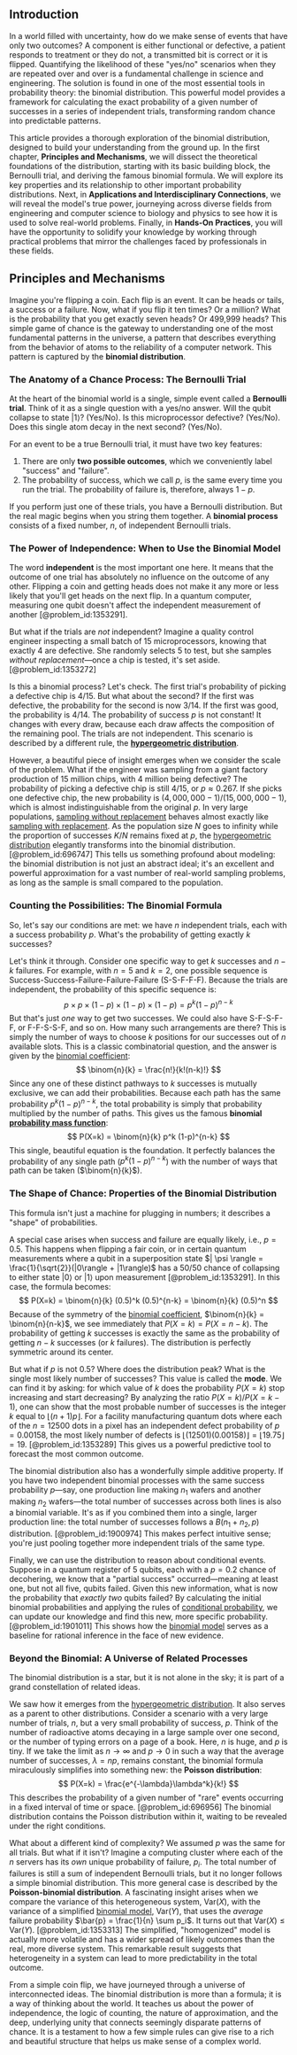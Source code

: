 ## Introduction
In a world filled with uncertainty, how do we make sense of events that have only two outcomes? A component is either functional or defective, a patient responds to treatment or they do not, a transmitted bit is correct or it is flipped. Quantifying the likelihood of these "yes/no" scenarios when they are repeated over and over is a fundamental challenge in science and engineering. The solution is found in one of the most essential tools in probability theory: the binomial distribution. This powerful model provides a framework for calculating the exact probability of a given number of successes in a series of independent trials, transforming random chance into predictable patterns.

This article provides a thorough exploration of the binomial distribution, designed to build your understanding from the ground up. In the first chapter, **Principles and Mechanisms**, we will dissect the theoretical foundations of the distribution, starting with its basic building block, the Bernoulli trial, and deriving the famous binomial formula. We will explore its key properties and its relationship to other important probability distributions. Next, in **Applications and Interdisciplinary Connections**, we will reveal the model's true power, journeying across diverse fields from engineering and computer science to biology and physics to see how it is used to solve real-world problems. Finally, in **Hands-On Practices**, you will have the opportunity to solidify your knowledge by working through practical problems that mirror the challenges faced by professionals in these fields.

## Principles and Mechanisms

Imagine you're flipping a coin. Each flip is an event. It can be heads or tails, a success or a failure. Now, what if you flip it ten times? Or a million? What is the probability that you get exactly seven heads? Or 499,999 heads? This simple game of chance is the gateway to understanding one of the most fundamental patterns in the universe, a pattern that describes everything from the behavior of atoms to the reliability of a computer network. This pattern is captured by the **binomial distribution**.

### The Anatomy of a Chance Process: The Bernoulli Trial

At the heart of the binomial world is a single, simple event called a **Bernoulli trial**. Think of it as a single question with a yes/no answer. Will the qubit collapse to state $|1\rangle$? (Yes/No). Is this microprocessor defective? (Yes/No). Does this single atom decay in the next second? (Yes/No).

For an event to be a true Bernoulli trial, it must have two key features:
1.  There are only **two possible outcomes**, which we conveniently label "success" and "failure".
2.  The probability of success, which we call $p$, is the same every time you run the trial. The probability of failure is, therefore, always $1-p$.

If you perform just one of these trials, you have a Bernoulli distribution. But the real magic begins when you string them together. A **binomial process** consists of a fixed number, $n$, of independent Bernoulli trials.

### The Power of Independence: When to Use the Binomial Model

The word **independent** is the most important one here. It means that the outcome of one trial has absolutely no influence on the outcome of any other. Flipping a coin and getting heads does not make it any more or less likely that you'll get heads on the next flip. In a quantum computer, measuring one qubit doesn't affect the independent measurement of another [@problem_id:1353291].

But what if the trials are *not* independent? Imagine a quality control engineer inspecting a small batch of 15 microprocessors, knowing that exactly 4 are defective. She randomly selects 5 to test, but she samples *without replacement*—once a chip is tested, it's set aside. [@problem_id:1353272]

Is this a binomial process? Let's check. The first trial's probability of picking a defective chip is $4/15$. But what about the second? If the first was defective, the probability for the second is now $3/14$. If the first was good, the probability is $4/14$. The probability of success $p$ is not constant! It changes with every draw, because each draw affects the composition of the remaining pool. The trials are not independent. This scenario is described by a different rule, the **[hypergeometric distribution](@article_id:193251)**.

However, a beautiful piece of insight emerges when we consider the scale of the problem. What if the engineer was sampling from a giant factory production of 15 million chips, with 4 million being defective? The probability of picking a defective chip is still $4/15$, or $p \approx 0.267$. If she picks one defective chip, the new probability is $(4,000,000 - 1) / (15,000,000 - 1)$, which is almost indistinguishable from the original $p$. In very large populations, [sampling without replacement](@article_id:276385) behaves almost exactly like [sampling with replacement](@article_id:273700). As the population size $N$ goes to infinity while the proportion of successes $K/N$ remains fixed at $p$, the [hypergeometric distribution](@article_id:193251) elegantly transforms into the binomial distribution. [@problem_id:696747] This tells us something profound about modeling: the binomial distribution is not just an abstract ideal; it's an excellent and powerful approximation for a vast number of real-world sampling problems, as long as the sample is small compared to the population.

### Counting the Possibilities: The Binomial Formula

So, let's say our conditions are met: we have $n$ independent trials, each with a success probability $p$. What's the probability of getting exactly $k$ successes?

Let's think it through. Consider one specific way to get $k$ successes and $n-k$ failures. For example, with $n=5$ and $k=2$, one possible sequence is Success-Success-Failure-Failure-Failure (S-S-F-F-F). Because the trials are independent, the probability of this specific sequence is:
$$
p \times p \times (1-p) \times (1-p) \times (1-p) = p^k (1-p)^{n-k}
$$
But that's just *one* way to get two successes. We could also have S-F-S-F-F, or F-F-S-S-F, and so on. How many such arrangements are there? This is simply the number of ways to choose $k$ positions for our successes out of $n$ available slots. This is a classic combinatorial question, and the answer is given by the [binomial coefficient](@article_id:155572):
$$
\binom{n}{k} = \frac{n!}{k!(n-k)!}
$$
Since any one of these distinct pathways to $k$ successes is mutually exclusive, we can add their probabilities. Because each path has the same probability $p^k(1-p)^{n-k}$, the total probability is simply that probability multiplied by the number of paths. This gives us the famous **binomial [probability mass function](@article_id:264990)**:
$$
P(X=k) = \binom{n}{k} p^k (1-p)^{n-k}
$$
This single, beautiful equation is the foundation. It perfectly balances the probability of any single path ($p^k(1-p)^{n-k}$) with the number of ways that path can be taken ($\binom{n}{k}$).

### The Shape of Chance: Properties of the Binomial Distribution

This formula isn't just a machine for plugging in numbers; it describes a "shape" of probabilities.

A special case arises when success and failure are equally likely, i.e., $p=0.5$. This happens when flipping a fair coin, or in certain quantum measurements where a qubit in a superposition state $| \psi \rangle = \frac{1}{\sqrt{2}}(|0\rangle + |1\rangle)$ has a 50/50 chance of collapsing to either state $|0\rangle$ or $|1\rangle$ upon measurement [@problem_id:1353291]. In this case, the formula becomes:
$$
P(X=k) = \binom{n}{k} (0.5)^k (0.5)^{n-k} = \binom{n}{k} (0.5)^n
$$
Because of the symmetry of the [binomial coefficient](@article_id:155572), $\binom{n}{k} = \binom{n}{n-k}$, we see immediately that $P(X=k) = P(X=n-k)$. The probability of getting $k$ successes is exactly the same as the probability of getting $n-k$ successes (or $k$ failures). The distribution is perfectly symmetric around its center.

But what if $p$ is not $0.5$? Where does the distribution peak? What is the single most likely number of successes? This value is called the **mode**. We can find it by asking: for which value of $k$ does the probability $P(X=k)$ stop increasing and start decreasing? By analyzing the ratio $P(X=k)/P(X=k-1)$, one can show that the most probable number of successes is the integer $k$ equal to $\lfloor (n+1)p \rfloor$. For a facility manufacturing quantum dots where each of the $n=12500$ dots in a pixel has an independent defect probability of $p=0.00158$, the most likely number of defects is $\lfloor (12501)(0.00158) \rfloor = \lfloor 19.75 \rfloor = 19$. [@problem_id:1353289] This gives us a powerful predictive tool to forecast the most common outcome.

The binomial distribution also has a wonderfully simple additive property. If you have two independent binomial processes with the same success probability $p$—say, one production line making $n_1$ wafers and another making $n_2$ wafers—the total number of successes across both lines is also a binomial variable. It's as if you combined them into a single, larger production line: the total number of successes follows a $B(n_1+n_2, p)$ distribution. [@problem_id:1900974] This makes perfect intuitive sense; you're just pooling together more independent trials of the same type.

Finally, we can use the distribution to reason about conditional events. Suppose in a quantum register of 5 qubits, each with a $p=0.2$ chance of decohering, we know that a "partial success" occurred—meaning at least one, but not all five, qubits failed. Given this new information, what is now the probability that *exactly two* qubits failed? By calculating the initial binomial probabilities and applying the rules of [conditional probability](@article_id:150519), we can update our knowledge and find this new, more specific probability. [@problem_id:1901011] This shows how the [binomial model](@article_id:274540) serves as a baseline for rational inference in the face of new evidence.

### Beyond the Binomial: A Universe of Related Processes

The binomial distribution is a star, but it is not alone in the sky; it is part of a grand constellation of related ideas.

We saw how it emerges from the [hypergeometric distribution](@article_id:193251). It also serves as a parent to other distributions. Consider a scenario with a very large number of trials, $n$, but a very small probability of success, $p$. Think of the number of radioactive atoms decaying in a large sample over one second, or the number of typing errors on a page of a book. Here, $n$ is huge, and $p$ is tiny. If we take the limit as $n \to \infty$ and $p \to 0$ in such a way that the average number of successes, $\lambda = np$, remains constant, the binomial formula miraculously simplifies into something new: the **Poisson distribution**:
$$
P(X=k) = \frac{e^{-\lambda}\lambda^k}{k!}
$$
This describes the probability of a given number of "rare" events occurring in a fixed interval of time or space. [@problem_id:696956] The binomial distribution contains the Poisson distribution within it, waiting to be revealed under the right conditions.

What about a different kind of complexity? We assumed $p$ was the same for all trials. But what if it isn't? Imagine a computing cluster where each of the $n$ servers has its *own* unique probability of failure, $p_i$. The total number of failures is still a sum of independent Bernoulli trials, but it no longer follows a simple binomial distribution. This more general case is described by the **Poisson-binomial distribution**. A fascinating insight arises when we compare the variance of this heterogeneous system, $\text{Var}(X)$, with the variance of a simplified [binomial model](@article_id:274540), $\text{Var}(Y)$, that uses the *average* failure probability $\bar{p} = \frac{1}{n} \sum p_i$. It turns out that $\text{Var}(X) \le \text{Var}(Y)$. [@problem_id:1353313] The simplified, "homogenized" model is actually more volatile and has a wider spread of likely outcomes than the real, more diverse system. This remarkable result suggests that heterogeneity in a system can lead to more predictability in the total outcome.

From a simple coin flip, we have journeyed through a universe of interconnected ideas. The binomial distribution is more than a formula; it is a way of thinking about the world. It teaches us about the power of independence, the logic of counting, the nature of approximation, and the deep, underlying unity that connects seemingly disparate patterns of chance. It is a testament to how a few simple rules can give rise to a rich and beautiful structure that helps us make sense of a complex world.
